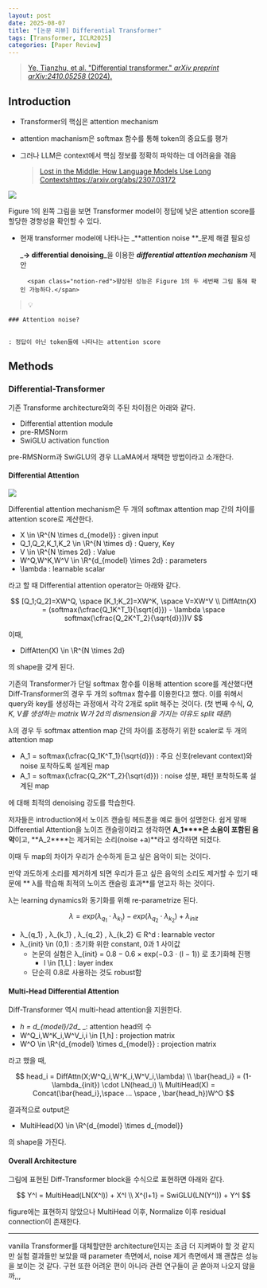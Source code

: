 ```yaml
---
layout: post
date: 2025-08-07
title: "[논문 리뷰] Differential Transformer"
tags: [Transformer, ICLR2025]
categories: [Paper Review]
---
```


> [Ye, Tianzhu, et al. "Differential transformer." ](https://arxiv.org/abs/2410.05258)[_arXiv preprint arXiv:2410.05258_](https://arxiv.org/abs/2410.05258)[ (2024).](https://arxiv.org/abs/2410.05258)



## Introduction

- Transformer의 핵심은 attention mechanism
- attention machanism은 softmax 함수를 통해 token의 중요도를 평가
- 그러나 LLM은 context에서 핵심 정보를 정확히 파악하는 데 어려움을 겪음

	> [Lost in the Middle: How Language Models Use Long Contextshttps://arxiv.org/abs/2307.03172](https://arxiv.org/abs/2307.03172)


![](https://prod-files-secure.s3.us-west-2.amazonaws.com/542b861c-36a8-4051-84e5-8804b6728dba/9083ea56-691a-4752-ae26-47f403431ac8/image.png?X-Amz-Algorithm=AWS4-HMAC-SHA256&X-Amz-Content-Sha256=UNSIGNED-PAYLOAD&X-Amz-Credential=ASIAZI2LB466SBB7VBIX%2F20250825%2Fus-west-2%2Fs3%2Faws4_request&X-Amz-Date=20250825T140051Z&X-Amz-Expires=3600&X-Amz-Security-Token=IQoJb3JpZ2luX2VjEAQaCXVzLXdlc3QtMiJGMEQCIFX4P6aaoH2%2Fv7ZvtENwiKQYvq7wv4cf5eSZRDuhusyHAiAKOT305iaFU7kLW7yU2dhEBAlVDqF8T7moOz3DuyMSPyr%2FAwhdEAAaDDYzNzQyMzE4MzgwNSIMUnwgA2fFeSPb3P9nKtwD3dYhfTuMu3hLSv8ZWB0CHar2%2FUmdHG4rG4h%2FzgJv9I5m2WvI8p0BFIBuWD2PIjVYwBL5Lki5UJOjjeIqbjNyPMCu5%2B4BtXLjHPhkUg5CbqAoTFlGLvK2twOE2%2BrUqpHy%2BI1ZwhnwihU440YzKCJBOeMLvqR8dRkYZJHpKlLul0eVqdZuQ9Ujh0bVi5%2B657LGipEL9tEJriMqLjC5589hsj%2BnAbW9Ronz1aE0Vev4%2FsRWJLZH2fCPLK2JINr9cJtCPSRlU%2FULEbh9aaKdj5nWIcCaudXTtg9r5EO%2B4GwRdvNgptucrUkIxtHyc3M0peUXnU30UvzYGDWD7FSDtzVKGduxDjU4vCNEYaMWwAs6jvtHpSwTnJHNsr1ddlsmadS2ncbljBRhZ5Ichlo3jXSBPzgmbwtYImdK5ZPaBeQOtTuzZXI0LfaX5Iof0S0pRDGsTWlEaYsB4CIttBqsO9QyhpUcCcTX2aWftyFpX%2F3fsGKQTZI6SgKud%2Bky9%2BamkUCrTn8y2JEksz28%2Fc86tFDkaXNvUQh9DcH7M1LtN8bcooXgPB2%2FmesbwEVQ5WWdXAX2zbGndwAqcoTw7e4VsO7DvelOYIH1JlmEhkvBwbJU11GZLAE%2BJnsmnbxXtJgwu6ixxQY6pgEmS35486pGwt%2BfWOiot0o2JJqg6YmegJ2sJtU8iRlaa30FYN6u3MriNIgzG1r6%2FGHH7195LZ%2FVTZzmMbGenOfi6CpLn0pde6aPz7ao%2Fi5i%2FYKBsFrugWgSryc6i%2FQEgZlvK%2FUxpSWGX84FTVWXRJ6x0pYXvDHpd2aO2LF6A9YrClQAzmAIBQ%2F2wUWK77ro4IPjYFWnxKTEXTMdieH%2BUNWw%2BgUiwamA&X-Amz-Signature=01ea70c606b94695cf39d9a9b3722bb7d6912c39cb68ad17eeee327e8463abaa&X-Amz-SignedHeaders=host&x-amz-checksum-mode=ENABLED&x-id=GetObject)


Figure 1의 왼쪽 그림을 보면 Transformer model이 정답에 낮은 attention score를 할당한 경향성을 확인할 수 있다.

- 현재 transformer model에 나타나는 _**attention noise **_문제 해결 필요성

	_**→ differential denoising**_을 이용한 _**differential attention mechanism**_ 제안


		<span class="notion-red">향상된 성능은 Figure 1의 두 세번째 그림 통해 확인 가능하다.</span>


> 💡 


	### Attention noise?


	: 정답이 아닌 token들에 나타나는 attention score



## Methods



### Differential-Transformer


기존 Transforme architecture와의 주된 차이점은 아래와 같다.

- Differential attention module
- pre-RMSNorm
- SwiGLU activation function

pre-RMSNorm과 SwiGLU의 경우 LLaMA에서 채택한 방법이라고 소개한다.



#### Differential Attention


![](https://prod-files-secure.s3.us-west-2.amazonaws.com/542b861c-36a8-4051-84e5-8804b6728dba/116d70b2-1963-4810-9167-f4c7d8a06e8f/image.png?X-Amz-Algorithm=AWS4-HMAC-SHA256&X-Amz-Content-Sha256=UNSIGNED-PAYLOAD&X-Amz-Credential=ASIAZI2LB466SBB7VBIX%2F20250825%2Fus-west-2%2Fs3%2Faws4_request&X-Amz-Date=20250825T140051Z&X-Amz-Expires=3600&X-Amz-Security-Token=IQoJb3JpZ2luX2VjEAQaCXVzLXdlc3QtMiJGMEQCIFX4P6aaoH2%2Fv7ZvtENwiKQYvq7wv4cf5eSZRDuhusyHAiAKOT305iaFU7kLW7yU2dhEBAlVDqF8T7moOz3DuyMSPyr%2FAwhdEAAaDDYzNzQyMzE4MzgwNSIMUnwgA2fFeSPb3P9nKtwD3dYhfTuMu3hLSv8ZWB0CHar2%2FUmdHG4rG4h%2FzgJv9I5m2WvI8p0BFIBuWD2PIjVYwBL5Lki5UJOjjeIqbjNyPMCu5%2B4BtXLjHPhkUg5CbqAoTFlGLvK2twOE2%2BrUqpHy%2BI1ZwhnwihU440YzKCJBOeMLvqR8dRkYZJHpKlLul0eVqdZuQ9Ujh0bVi5%2B657LGipEL9tEJriMqLjC5589hsj%2BnAbW9Ronz1aE0Vev4%2FsRWJLZH2fCPLK2JINr9cJtCPSRlU%2FULEbh9aaKdj5nWIcCaudXTtg9r5EO%2B4GwRdvNgptucrUkIxtHyc3M0peUXnU30UvzYGDWD7FSDtzVKGduxDjU4vCNEYaMWwAs6jvtHpSwTnJHNsr1ddlsmadS2ncbljBRhZ5Ichlo3jXSBPzgmbwtYImdK5ZPaBeQOtTuzZXI0LfaX5Iof0S0pRDGsTWlEaYsB4CIttBqsO9QyhpUcCcTX2aWftyFpX%2F3fsGKQTZI6SgKud%2Bky9%2BamkUCrTn8y2JEksz28%2Fc86tFDkaXNvUQh9DcH7M1LtN8bcooXgPB2%2FmesbwEVQ5WWdXAX2zbGndwAqcoTw7e4VsO7DvelOYIH1JlmEhkvBwbJU11GZLAE%2BJnsmnbxXtJgwu6ixxQY6pgEmS35486pGwt%2BfWOiot0o2JJqg6YmegJ2sJtU8iRlaa30FYN6u3MriNIgzG1r6%2FGHH7195LZ%2FVTZzmMbGenOfi6CpLn0pde6aPz7ao%2Fi5i%2FYKBsFrugWgSryc6i%2FQEgZlvK%2FUxpSWGX84FTVWXRJ6x0pYXvDHpd2aO2LF6A9YrClQAzmAIBQ%2F2wUWK77ro4IPjYFWnxKTEXTMdieH%2BUNWw%2BgUiwamA&X-Amz-Signature=d27531f2f71101dbdf5c68de4e477176273aa36ec0c137a4b763958f8c7b099e&X-Amz-SignedHeaders=host&x-amz-checksum-mode=ENABLED&x-id=GetObject)


Differential attention mechanism은 두 개의 softmax attention map 간의 차이를 attention score로 계산한다.

- X \in \R^{N \times d\_{model}} : given input
- Q\_1,Q\_2,K\_1,K\_2 \in \R^{N \times d} : Query, Key
- V \in \R^{N \times 2d} : Value
- W^Q,W^K,W^V \in \R^{d\_{model} \times 2d} : parameters
- \lambda : learnable scalar

라고 할 때 Differential attention operator는 아래와 같다.


$$
[Q_1;Q_2]=XW^Q, \space [K_1;K_2]=XW^K, \space V=XW^V \\
DiffAttn(X) = (softmax(\cfrac{Q_1K^T_1}{\sqrt{d}}) - \lambda \space softmax(\cfrac{Q_2K^T_2}{\sqrt{d}}))V
$$


이때,

- DiffAtten(X) \in \R^{N \times 2d}

의 shape을 갖게 된다.


기존의 Transformer가 단일 softmax 함수를 이용해 attention score를 계산했다면 Diff-Transformer의 경우 두 개의 softmax 함수를 이용한다고 했다. 이를 위해서 query와 key를 생성하는 과정에서 각각 2개로 split 해주는 것이다. <span class="notion-red">(첫 번째 수식, </span><span class="notion-red">_Q, K, V를 생성하는 matrix W가 2d의 dismension을 가지는 이유도 split 때문_</span><span class="notion-red">)</span>


 λ의 경우 두 softmax attention map 간의 차이를 조정하기 위한 scaler로 두 개의 attention map

- A\_1 = softmax(\cfrac{Q\_1K^T\_1}{\sqrt{d}}) : 주요 신호(relevant context)와 noise 포착하도록 설계된 map
- A\_1 = softmax(\cfrac{Q\_2K^T\_2}{\sqrt{d}}) : noise 성분, 패턴 포착하도록 설계된 map 

에 대해 최적의 denoising 강도를 학습한다.


저자들은 introduction에서 노이즈 캔슬링 헤드폰을 예로 들어 설명한다. 쉽게 말해 Differential Attention을 노이즈 캔슬링이라고 생각하면 **A\_1****은 소음이 포함된 음악**이고, **A\_2****는 제거되는 소리(noise +a)**라고 생각하면 되겠다. 


이때 두 map의 차이가 우리가 순수하게 듣고 싶은 음악이 되는 것이다. 


만약 과도하게 소리를 제거하게 되면 우리가 듣고 싶은 음악의 소리도 제거할 수 있기 때문에 ** λ를 학습해 최적의 노이즈 캔슬링 효과**를 얻고자 하는 것이다.


λ는 learning dynamics와 동기화를 위해 re-parametrize 된다.


$$
\lambda = exp(\lambda_{q_1} \cdot \lambda_{k_1}) - exp(\lambda_{q_2} \cdot \lambda_{k_2}) + \lambda_{init}
$$

- λ\_{q\_1} , λ\_{k\_1} , λ\_{q\_2} , λ\_{k\_2} ∈ R^d : learnable vector
- λ\_{init} \in (0,1) : 초기화 위한 constant, 0과 1 사이값
	- 논문의 실험은 λ\_{init} = 0.8 − 0.6 × exp(−0.3 · (l − 1)) 로 초기화해 진행
		- l \in [1,L] : layer index
	- 단순히 0.8로 사용하는 것도 robust함


#### **Multi-Head Differential Attention**


Diff-Transformer 역시 multi-head attention을 지원한다.

- _h = d\_{model}/2d__ _: attention head의 수
- W^Q\_i,W^K\_i,W^V\_i,i \in [1,h] : projection matrix
- W^O \in \R^{d\_{model} \times d\_{model}} : projection matrix

라고 했을 때,


$$
head_i = DiffAttn(X;W^Q_i,W^K_i,W^V_i,\lambda) \\
\bar{head_i} = (1-\lambda_{init}) \cdot LN(head_i) \\
MultiHead(X) = Concat(\bar{head_i},\space ... \space , \bar{head_h})W^O
$$


결과적으로 output은

- MultiHead(X) \in \R^{d\_{model} \times d\_{model}}

의 shape을 가진다.



#### Overall Architecture


그림에 표현된 Diff-Transformer block을 수식으로 표현하면 아래와 같다.


$$
Y^l = MultiHead(LN(X^l)) + X^l \\
X^{l+1} = SwiGLU(LN(Y^l)) + Y^l
$$


figure에는 표현하지 않았으나 MultiHead 이후, Normalize 이후 residual connection이 존재한다.


---


vanilla Transformer를 대체할만한 architecture인지는 조금 더 지켜봐야 할 것 같지만 실험 결과들만 보았을 때 parameter 측면에서, noise 제거 측면에서 꽤 괜찮은 성능을 보이는 것 같다. 구현 또한 어려운 편이 아니라 관련 연구들이 곧 쏟아져 나오지 않을까,,,

